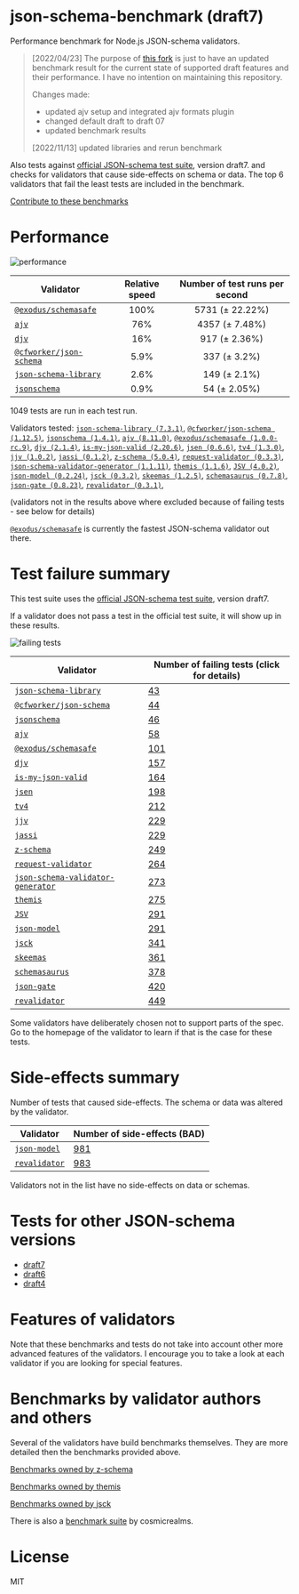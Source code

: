 # json-schema-benchmark (draft7)
Performance benchmark for Node.js JSON-schema validators. 

> [2022/04/23] The purpose of [this fork](https://github.com/sagold/json-schema-benchmark) is just to have an updated benchmark result for the current state of supported draft features and their performance. I have no intention on maintaining this repository.
>
> Changes made:
> - updated ajv setup and integrated ajv formats plugin
> - changed default draft to draft 07
> - updated benchmark results
>
> [2022/11/13] updated libraries and rerun benchmark

Also tests against [official JSON-schema test suite](https://github.com/json-schema/JSON-Schema-Test-Suite), version draft7. and checks
for validators that cause side-effects on schema or data. The top 6 validators that fail the least tests are included in the benchmark.

[Contribute to these benchmarks](https://github.com/ebdrup/json-schema-benchmark/blob/master/CONTRIBUTING.md)

# Performance

![performance](https://chart.googleapis.com/chart?chxt=x,y&cht=bhs&chco=76A4FB&chls=2.0&chbh=62,4,1&chs=600x416&chxl=-1:|@exodus&#x2F;schemasafe|ajv|djv|@cfworker&#x2F;json-schema|json-schema-library|jsonschema&chd=t:100,76,16,5.9,2.6,0.9)

|Validator|Relative speed|Number of test runs per second|
|---------|:------------:|:----------------------------:|
|[`@exodus/schemasafe`](https://github.com/ExodusMovement/schemasafe)|100%|5731 (± 22.22%)|
|[`ajv`](https://ajv.js.org)|76%|4357 (± 7.48%)|
|[`djv`](https://github.com/korzio/djv#readme)|16%|917 (± 2.36%)|
|[`@cfworker/json-schema`](https://github.com/cfworker/cfworker/tree/master/packages/json-schema/README.md)|5.9%|337 (± 3.2%)|
|[`json-schema-library`](https://github.com/sagold/json-schema-library)|2.6%|149 (± 2.1%)|
|[`jsonschema`](https://github.com/tdegrunt/jsonschema#readme)|0.9%|54 (± 2.05%)|

1049 tests are run in each test run.

Validators tested: [`json-schema-library (7.3.1)`](https://github.com/sagold/json-schema-library), [`@cfworker/json-schema (1.12.5)`](https://github.com/cfworker/cfworker/tree/master/packages/json-schema/README.md), [`jsonschema (1.4.1)`](https://github.com/tdegrunt/jsonschema#readme), [`ajv (8.11.0)`](https://ajv.js.org), [`@exodus/schemasafe (1.0.0-rc.9)`](https://github.com/ExodusMovement/schemasafe), [`djv (2.1.4)`](https://github.com/korzio/djv#readme), [`is-my-json-valid (2.20.6)`](https://github.com/mafintosh/is-my-json-valid#readme), [`jsen (0.6.6)`](https://github.com/bugventure/jsen), [`tv4 (1.3.0)`](https://github.com/geraintluff/tv4), [`jjv (1.0.2)`](https://github.com/acornejo/jjv), [`jassi (0.1.2)`](https://github.com/iclanzan/jassi), [`z-schema (5.0.4)`](https://github.com/zaggino/z-schema), [`request-validator (0.3.3)`](https://github.com/bugventure/request-validator), [`json-schema-validator-generator (1.1.11)`](https://github.com/danwang/json-schema-validator-generator), [`themis (1.1.6)`](https://github.com/playlyfe/themis), [`JSV (4.0.2)`](http://github.com/garycourt/JSV), [`json-model (0.2.24)`](https://github.com/geraintluff/json-model), [`jsck (0.3.2)`](https://github.com/pandastrike/jsck#readme), [`skeemas (1.2.5)`](https://github.com/Prestaul/skeemas#readme), [`schemasaurus (0.7.8)`](https://github.com/AlexeyGrishin/schemasaurus), [`json-gate (0.8.23)`](https://github.com/oferei/json-gate#readme), [`revalidator (0.3.1)`](https://github.com/flatiron/revalidator), 

(validators not in the results above where excluded because of failing tests - see below for details)

[`@exodus/schemasafe`](https://github.com/ExodusMovement/schemasafe) is currently the fastest JSON-schema validator out there.

# Test failure summary

This test suite uses the [official JSON-schema test suite](https://github.com/json-schema/JSON-Schema-Test-Suite), version draft7.

If a validator does not pass a test in the official test suite, it will show up in these results.

![failing tests](https://chart.googleapis.com/chart?chxt=x,y&cht=bhs&chco=76A4FB&chls=2.0&chbh=14,4,1&chs=600x416&chxl=-1:|json-schema-library|@cfworker&#x2F;json-schema|jsonschema|ajv|@exodus&#x2F;schemasafe|djv|is-my-json-valid|jsen|tv4|jjv|jassi|z-schema|request-validator|json-schema-validator-generator|themis|JSV|json-model|jsck|skeemas|schemasaurus|json-gate|revalidator&chd=t:43,44,46,58,101,157,164,198,212,229,229,249,264,273,275,291,291,341,361,378,420,449&chxr=0,0,449&chds=0,449)

|Validator|Number of failing tests (click for details)|
|---------|-----------------------|
|[`json-schema-library`](https://github.com/sagold/json-schema-library)|[43](https://github.com/sagold/json-schema-benchmark/blob/master//reports/json-schema-library.md)|
|[`@cfworker/json-schema`](https://github.com/cfworker/cfworker/tree/master/packages/json-schema/README.md)|[44](https://github.com/sagold/json-schema-benchmark/blob/master//reports/@cfworker&#x2F;json-schema.md)|
|[`jsonschema`](https://github.com/tdegrunt/jsonschema#readme)|[46](https://github.com/sagold/json-schema-benchmark/blob/master//reports/jsonschema.md)|
|[`ajv`](https://ajv.js.org)|[58](https://github.com/sagold/json-schema-benchmark/blob/master//reports/ajv.md)|
|[`@exodus/schemasafe`](https://github.com/ExodusMovement/schemasafe)|[101](https://github.com/sagold/json-schema-benchmark/blob/master//reports/@exodus&#x2F;schemasafe.md)|
|[`djv`](https://github.com/korzio/djv#readme)|[157](https://github.com/sagold/json-schema-benchmark/blob/master//reports/djv.md)|
|[`is-my-json-valid`](https://github.com/mafintosh/is-my-json-valid#readme)|[164](https://github.com/sagold/json-schema-benchmark/blob/master//reports/is-my-json-valid.md)|
|[`jsen`](https://github.com/bugventure/jsen)|[198](https://github.com/sagold/json-schema-benchmark/blob/master//reports/jsen.md)|
|[`tv4`](https://github.com/geraintluff/tv4)|[212](https://github.com/sagold/json-schema-benchmark/blob/master//reports/tv4.md)|
|[`jjv`](https://github.com/acornejo/jjv)|[229](https://github.com/sagold/json-schema-benchmark/blob/master//reports/jjv.md)|
|[`jassi`](https://github.com/iclanzan/jassi)|[229](https://github.com/sagold/json-schema-benchmark/blob/master//reports/jassi.md)|
|[`z-schema`](https://github.com/zaggino/z-schema)|[249](https://github.com/sagold/json-schema-benchmark/blob/master//reports/z-schema.md)|
|[`request-validator`](https://github.com/bugventure/request-validator)|[264](https://github.com/sagold/json-schema-benchmark/blob/master//reports/request-validator.md)|
|[`json-schema-validator-generator`](https://github.com/danwang/json-schema-validator-generator)|[273](https://github.com/sagold/json-schema-benchmark/blob/master//reports/json-schema-validator-generator.md)|
|[`themis`](https://github.com/playlyfe/themis)|[275](https://github.com/sagold/json-schema-benchmark/blob/master//reports/themis.md)|
|[`JSV`](http://github.com/garycourt/JSV)|[291](https://github.com/sagold/json-schema-benchmark/blob/master//reports/JSV.md)|
|[`json-model`](https://github.com/geraintluff/json-model)|[291](https://github.com/sagold/json-schema-benchmark/blob/master//reports/json-model.md)|
|[`jsck`](https://github.com/pandastrike/jsck#readme)|[341](https://github.com/sagold/json-schema-benchmark/blob/master//reports/jsck.md)|
|[`skeemas`](https://github.com/Prestaul/skeemas#readme)|[361](https://github.com/sagold/json-schema-benchmark/blob/master//reports/skeemas.md)|
|[`schemasaurus`](https://github.com/AlexeyGrishin/schemasaurus)|[378](https://github.com/sagold/json-schema-benchmark/blob/master//reports/schemasaurus.md)|
|[`json-gate`](https://github.com/oferei/json-gate#readme)|[420](https://github.com/sagold/json-schema-benchmark/blob/master//reports/json-gate.md)|
|[`revalidator`](https://github.com/flatiron/revalidator)|[449](https://github.com/sagold/json-schema-benchmark/blob/master//reports/revalidator.md)|

Some validators have deliberately chosen not to support parts of the spec. Go to the homepage of the validator to learn if
that is the case for these tests.

# Side-effects summary

Number of tests that caused side-effects. The schema or data was altered by the validator.

|Validator|Number of side-effects (BAD)|
|---------|----------------------------|
|[`json-model`](https://github.com/geraintluff/json-model)|[981](https://github.com/sagold/json-schema-benchmark/blob/master//reports/json-model-side-effects.md)|
|[`revalidator`](https://github.com/flatiron/revalidator)|[983](https://github.com/sagold/json-schema-benchmark/blob/master//reports/revalidator-side-effects.md)|

Validators not in the list have no side-effects on data or schemas.

# Tests for other JSON-schema versions

- [draft7](https://github.com/sagold/json-schema-benchmark)
- [draft6](https://github.com/sagold/json-schema-benchmark/tree/master/draft6)
- [draft4](https://github.com/sagold/json-schema-benchmark/tree/master/draft4)

# Features of validators

Note that these benchmarks and tests do not take into account other more advanced features of the validators. I encourage
you to take a look at each validator if you are looking for special features.

# Benchmarks by validator authors and others

Several of the validators have build benchmarks themselves. They are
more detailed then the benchmarks provided above.

[Benchmarks owned by z-schema](https://rawgit.com/zaggino/z-schema/master/benchmark/results.html)

[Benchmarks owned by themis](https://cdn.rawgit.com/playlyfe/themis/master/benchmark/results.html)

[Benchmarks owned by jsck](https://github.com/pandastrike/jsck/blob/master/doc/benchmarks.md)

There is also a [benchmark suite](https://github.com/Sembiance/cosmicrealms.com/tree/master/sandbox/benchmark-of-node-dot-js-json-validation-modules-part-3)
by cosmicrealms.

# License
MIT
